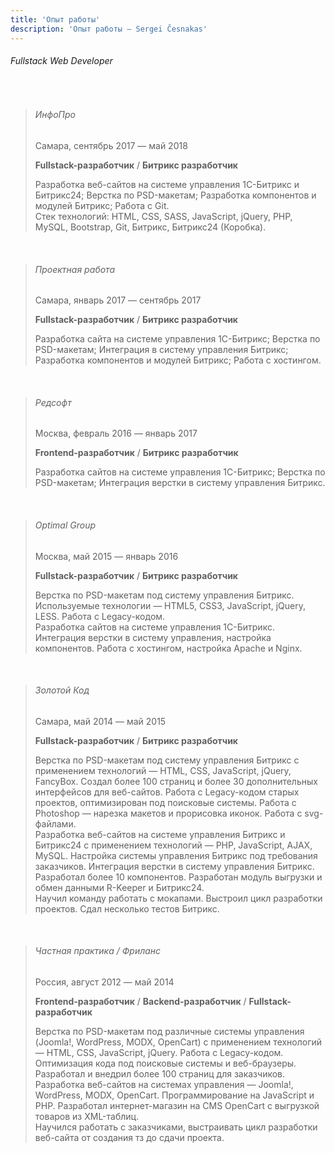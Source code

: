 ```yaml
---
title: 'Опыт работы'
description: 'Опыт работы — Sergei Česnakas'
---
```


###### Fullstack Web Developer

<br>

> ###### ИнфоПро
> 
> Самара, сентябрь 2017 — май 2018
> 
> **Fullstack-разработчик** / **Битрикс разработчик**
> 
> Разработка веб-сайтов на системе управления 1С-Битрикс и Битрикс24; Верстка по PSD-макетам; Разработка компонентов и модулей Битрикс; Работа с Git.\
> Стек технологий: HTML, CSS, SASS, JavaScript, jQuery, PHP, MySQL, Bootstrap, Git, Битрикс, Битрикс24 (Коробка).

<br>

> ###### Проектная работа
> 
> Самара, январь 2017 — сентябрь 2017
> 
> **Fullstack-разработчик** / **Битрикс разработчик**
> 
> Разработка сайта на системе управления 1С-Битрикс; Верстка по PSD-макетам; Интеграция в систему управления Битрикс; Разработка компонентов и модулей Битрикс; Работа с хостингом.

<br>

> ###### Редсофт
> 
> Москва, февраль 2016 — январь 2017
> 
> **Frontend-разработчик** / **Битрикс разработчик**
> 
> Разработка сайтов на системе управления 1С-Битрикс; Верстка по PSD-макетам; Интеграция верстки в систему управления Битрикс.

<br>

> ###### Optimal Group
> 
> Москва, май 2015 — январь 2016
> 
> **Fullstack-разработчик** / **Битрикс разработчик**
> 
> Верстка по PSD-макетам под систему управления Битрикс. Используемые технологии — HTML5, CSS3, JavaScript, jQuery, LESS. Работа с Legacy-кодом.\
> Разработка сайтов на системе управления 1С-Битрикс. Интеграция верстки в систему управления, настройка компонентов. Работа с хостингом, настройка Apache и Nginx.

<br>

> ###### Золотой Код
> Самара, май 2014 — май 2015
> 
> **Fullstack-разработчик** / **Битрикс разработчик**
>
> Верстка по PSD-макетам под систему управления Битрикс с применением технологий — HTML, CSS, JavaScript, jQuery, FancyBox. Создал более 100 страниц и более 30 дополнительных интерфейсов для веб-сайтов. Работа с Legacy-кодом старых проектов, оптимизирован под поисковые системы. Работа с Photoshop — нарезка макетов и прорисовка иконок. Работа с svg-файлами.\
> Разработка веб-сайтов на системе управления Битрикс и Битрикс24 с применением технологий — PHP, JavaScript, AJAX, MySQL. Настройка системы управления Битрикс под требования заказчиков. Интеграция верстки в систему управления Битрикс. Разработал более 10 компонентов. Разработан модуль выгрузки и обмен данными R-Keeper и Битрикс24.\
> Научил команду работать с мокапами. Выстроил цикл разработки проектов. Сдал несколько тестов Битрикс.

<br>

> ###### Частная практика / Фриланс
> 
> Россия, август 2012 — май 2014
> 
> **Frontend-разработчик** / **Backend-разработчик** / **Fullstack-разработчик**
>
> Верстка по PSD-макетам под различные системы управления (Joomla!, WordPress, MODX, OpenCart) с применением технологий — HTML, CSS, JavaScript, jQuery. Работа с Legacy-кодом. Оптимизация кода под поисковые системы и веб-браузеры. Разработал и внедрил более 100 страниц для заказчиков.\
> Разработка веб-сайтов на системах управления — Joomla!, WordPress, MODX, OpenCart. Программирование на JavaScript и PHP. Разработал интернет-магазин на CMS OpenCart с выгрузкой товаров из XML-таблиц.\
> Научился работать с заказчиками, выстраивать цикл разработки веб-сайта от создания тз до сдачи проекта.

<br><br><br>
